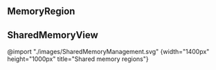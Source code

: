 
## MemoryRegion

## SharedMemoryView

@import "./images/SharedMemoryManagement.svg" {width="1400px" height="1000px" title="Shared memory regions"}
